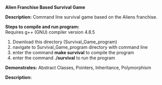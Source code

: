 **Alien Franchise Based Survival Game**

**Description:**
Command line survival game based on the Aliens franchise.

**Steps to compile and run program:**                                                   
Requires g++ (GNU) compiler version 4.8.5                                                            
1) Download this directory (Survival_Game_program)                                      
2) navigate to Survival_Game_program directory with command line                                
3) enter the command **make survival** to compile the program                                 
4) enter the command **./survival** to run the program                                       

**Demonstrates:**
Abstract Classes, Pointers, Inheritance, Polymorphism

**Description:**






